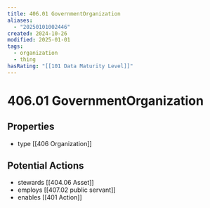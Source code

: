 ```yaml
---
title: 406.01 GovernmentOrganization
aliases:
  - "20250101002446"
created: 2024-10-26
modified: 2025-01-01
tags:
  - organization
  - thing
hasRating: "[[101 Data Maturity Level]]"
---
```

# 406.01 GovernmentOrganization

## Properties
- type [[406 Organization]]
## Potential Actions
- stewards [[404.06 Asset]]
- employs [[407.02 public servant]]
- enables [[401 Action]]
